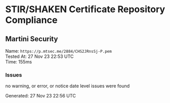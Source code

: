 # STIR/SHAKEN Certificate Repository Compliance

## Martini Security

Name: `https://p.mtsec.me/2884/CHS2JRnsSj-P.pem`\
Tested At: 27 Nov 23 22:53 UTC\
Time: 155ms

### Issues

no warning, or error, or notice date level issues were found

Generated: 27 Nov 23 22:56 UTC